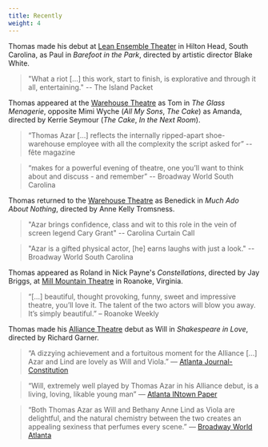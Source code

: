 ```yaml
---
title: Recently
weight: 4
---
```


Thomas made his debut at [Lean Ensemble Theater](http://www.leanensemble.org/) in Hilton Head, South Carolina, as Paul in *Barefoot in the Park*, directed by artistic director Blake White.

> "What a riot [...] this work, start to finish, is explorative and through it all, entertaining." -- The Island Packet

Thomas appeared at the [Warehouse Theatre](https://warehousetheatre.com/glassmenagerie/) as Tom in *The Glass Menagerie*, opposite Mimi Wyche (*All My Sons*, *The Cake*) as Amanda, directed by Kerrie Seymour (*The Cake*, *In the Next Room*).

> “Thomas Azar […] reflects the internally ripped-apart shoe-warehouse employee with all the complexity the script asked for”
-- fête magazine

> “makes for a powerful evening of theatre, one you’ll want to think about and discuss - and remember”
-- Broadway World South Carolina

Thomas returned to the [Warehouse Theatre](https://warehousetheatre.com/much-ado-nothing/) as Benedick in *Much Ado About Nothing*, directed by Anne Kelly Tromsness.

> "Azar brings confidence, class and wit to this role in the vein of screen legend Cary Grant"
-- Carolina Curtain Call

> "Azar is a gifted physical actor, [he] earns laughs with just a look."
-- Broadway World South Carolina

Thomas appeared as Roland in Nick Payne's *Constellations*, directed by Jay Briggs, at [Mill Mountain Theatre](http://millmountain.org/production/constellations/) in Roanoke, Virginia.

> &ldquo;[&hellip;] beautiful, thought provoking, funny, sweet and impressive theatre, you’ll love it. The talent of the two actors will blow you away. It’s simply beautiful.&rdquo; &ndash; Roanoke Weekly

Thomas made his [Alliance Theatre](http://alliancetheatre.org/production/shakespeare-love) debut as Will in *Shakespeare in Love*, directed by Richard Garner.

> “A dizzying achievement and a fortuitous moment for the Alliance […] Azar and Lind are lovely as Will and Viola.” — [Atlanta Journal-Constitution](http://www.myajc.com/entertainment/arts--theater/review-garner-delivers-delightful-shakespeare-love-for-alliance/7mE2EIDfjeatk5z8EyWCwN/)

> “Will, extremely well played by Thomas Azar in his Alliance debut, is a living, loving, likable young man” —
[Atlanta INtown Paper](http://atlantaintownpaper.com/2017/09/theatre-review-shakespeare-love-alliance/)

> “Both Thomas Azar as Will and Bethany Anne Lind as Viola are delightful, and the natural chemistry between the two creates an appealing sexiness that perfumes every scene.” — [Broadway World Atlanta](https://www.broadwayworld.com/atlanta/article/BWW-Review-SHAKESPEARE-IN-LOVE-at-Alliance-Theatre-20170915)
